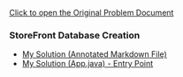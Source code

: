 [Click to open the Original Problem Document](https://docs.google.com/document/d/1jwqidxQxjZ0ZVbvS-_jrKthqB4YWnB1n3cekXnK_py0/edit)

### StoreFront Database Creation
- [My Solution (Annotated Markdown File)](./Assignment.md)
- [My Solution (App.java) - Entry Point](https://github.com/metacube-manthan-rajoria/Assignments/blob/main/002%20-%20DBMS/Chapter%20003%20-%20JDBC/JDBC/app/src/main/java/jdbc/App.java)